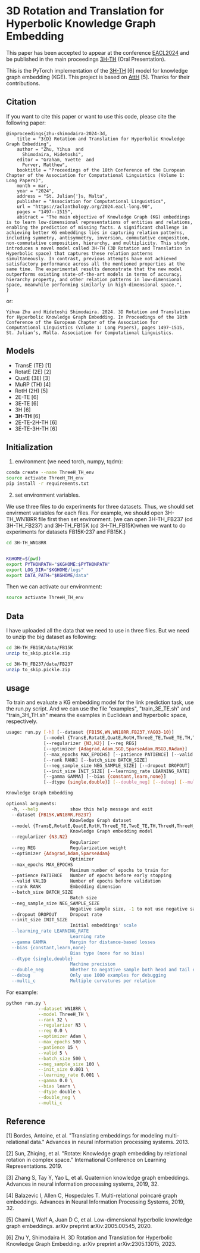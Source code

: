 # 3D Rotation and Translation for Hyperbolic Knowledge Graph Embedding

This paper has been accepted to appear at the conference [EACL2024](https://2024.eacl.org) and be published in the main proceedings [3H-TH](https://aclanthology.org/2024.eacl-long.90/) (Oral Presentation).

This is the PyTorch implementation of the [3H-TH](http://arxiv.org/abs/2305.13015) [6] model for knowledge graph embedding (KGE). 
This project is based on [AttH](https://github.com/HazyResearch/KGEmb) [5]. Thanks for their contributions.

## Citation

If you want to cite this paper or want to use this code, please cite the following paper:

```
@inproceedings{zhu-shimodaira-2024-3d,
    title = "3{D} Rotation and Translation for Hyperbolic Knowledge Graph Embedding",
    author = "Zhu, Yihua  and
      Shimodaira, Hidetoshi",
    editor = "Graham, Yvette  and
      Purver, Matthew",
    booktitle = "Proceedings of the 18th Conference of the European Chapter of the Association for Computational Linguistics (Volume 1: Long Papers)",
    month = mar,
    year = "2024",
    address = "St. Julian{'}s, Malta",
    publisher = "Association for Computational Linguistics",
    url = "https://aclanthology.org/2024.eacl-long.90",
    pages = "1497--1515",
    abstract = "The main objective of Knowledge Graph (KG) embeddings is to learn low-dimensional representations of entities and relations, enabling the prediction of missing facts. A significant challenge in achieving better KG embeddings lies in capturing relation patterns, including symmetry, antisymmetry, inversion, commutative composition, non-commutative composition, hierarchy, and multiplicity. This study introduces a novel model called 3H-TH (3D Rotation and Translation in Hyperbolic space) that captures these relation patterns simultaneously. In contrast, previous attempts have not achieved satisfactory performance across all the mentioned properties at the same time. The experimental results demonstrate that the new model outperforms existing state-of-the-art models in terms of accuracy, hierarchy property, and other relation patterns in low-dimensional space, meanwhile performing similarly in high-dimensional space.",
}

```

or:


```
Yihua Zhu and Hidetoshi Shimodaira. 2024. 3D Rotation and Translation for Hyperbolic Knowledge Graph Embedding. In Proceedings of the 18th Conference of the European Chapter of the Association for Computational Linguistics (Volume 1: Long Papers), pages 1497–1515, St. Julian’s, Malta. Association for Computational Linguistics.
```

## Models

* TransE (TE) [1]
* RotatE (2E) [2]
* QuatE  (3E) [3]
* MuRP   (TH) [4]
* RotH   (2H) [5]
* 2E-TE       [6]
* 3E-TE       [6]
* 3H          [6]
* **3H-TH**   [6]
* 2E-TE-2H-TH [6]
* 3E-TE-3H-TH [6]

## Initialization

1. environment (we need torch, numpy, tqdm):

```bash
conda create --name ThreeH_TH_env
source activate ThreeH_TH_env
pip install -r requirements.txt
```

2. set environment variables.

We use three files to do experiments for three datasets. Thus, we should set envirment variables for each files. For example, we should open 3H-TH_WN18RR file first then set environment. (we can open 3H-TH_FB237 (cd 3H-TH_FB237) and 3H-TH_FB15K (cd 3H-TH_FB15K)when we want to do experiments for datasets FB15K-237 and FB15K.)

```bash
cd 3H-TH_WN18RR


KGHOME=$(pwd)
export PYTHONPATH="$KGHOME:$PYTHONPATH"
export LOG_DIR="$KGHOME/logs"
export DATA_PATH="$KGHOME/data"
```
Then we can activate our environment:

```bash
source activate ThreeH_TH_env
```

## Data

I have uploaded all the data that we need to use in three files.
But we need to unzip the big dataset as following:
```bash
cd 3H-TH_FB15K/data/FB15K
unzip to_skip.pickle.zip

cd 3H-TH_FB237/data/FB237
unzip to_skip.pickle.zip
```

## usage

To train and evaluate a KG embedding model for the link prediction task, use the run.py script. And we can use the file "examples", "train_3E_TE.sh" and "train_3H_TH.sh" means the examples in Euclidean and hyperbolic space, respectively.

```bash
usage: run.py [-h] [--dataset {FB15K,WN,WN18RR,FB237,YAGO3-10}]
              [--model {TransE,RotatE,QuatE,RotH,ThreeE_TE,TwoE_TE,TH,ThreeH,ThreeH_TH,ThreeE_TE_ThreeH_TH, TwoE_TE_TwoH_TH}]
              [--regularizer {N3,N2}] [--reg REG]
              [--optimizer {Adagrad,Adam,SGD,SparseAdam,RSGD,RAdam}]
              [--max_epochs MAX_EPOCHS] [--patience PATIENCE] [--valid VALID]
              [--rank RANK] [--batch_size BATCH_SIZE]
              [--neg_sample_size NEG_SAMPLE_SIZE] [--dropout DROPOUT]
              [--init_size INIT_SIZE] [--learning_rate LEARNING_RATE]
              [--gamma GAMMA] [--bias {constant,learn,none}]
              [--dtype {single,double}] [--double_neg] [--debug] [--multi_c]

Knowledge Graph Embedding

optional arguments:
  -h, --help            show this help message and exit
  --dataset {FB15K,WN18RR,FB237}
                        Knowledge Graph dataset
  --model {TransE,RotatE,QuatE,RotH,ThreeE_TE,TwoE_TE,TH,ThreeH,ThreeH_TH,ThreeE_TE_ThreeH_TH, TwoE_TE_TwoH_TH}
                        Knowledge Graph embedding model
  --regularizer {N3,N2}
                        Regularizer
  --reg REG             Regularization weight
  --optimizer {Adagrad,Adam,SparseAdam}
                        Optimizer
  --max_epochs MAX_EPOCHS
                        Maximum number of epochs to train for
  --patience PATIENCE   Number of epochs before early stopping
  --valid VALID         Number of epochs before validation
  --rank RANK           Embedding dimension
  --batch_size BATCH_SIZE
                        Batch size
  --neg_sample_size NEG_SAMPLE_SIZE
                        Negative sample size, -1 to not use negative sampling
  --dropout DROPOUT     Dropout rate
  --init_size INIT_SIZE
                        Initial embeddings' scale
  --learning_rate LEARNING_RATE
                        Learning rate
  --gamma GAMMA         Margin for distance-based losses
  --bias {constant,learn,none}
                        Bias type (none for no bias)
  --dtype {single,double}
                        Machine precision
  --double_neg          Whether to negative sample both head and tail entities
  --debug               Only use 1000 examples for debugging
  --multi_c             Multiple curvatures per relation
```
For example:

```bash
python run.py \
            --dataset WN18RR \
            --model ThreeH_TH \
            --rank 32 \
            --regularizer N3 \
            --reg 0.0 \
            --optimizer Adam \
            --max_epochs 500 \
            --patience 15 \
            --valid 5 \
            --batch_size 500 \
            --neg_sample_size 100 \
            --init_size 0.001 \
            --learning_rate 0.001 \
            --gamma 0.0 \
            --bias learn \
            --dtype double \
            --double_neg \
            --multi_c 
```


## Reference

[1] Bordes, Antoine, et al. "Translating embeddings for modeling multi-relational data." Advances in neural information processing systems. 2013.

[2] Sun, Zhiqing, et al. "Rotate: Knowledge graph embedding by relational rotation in complex space." International Conference on Learning Representations. 2019.

[3] Zhang S, Tay Y, Yao L, et al. Quaternion knowledge graph embeddings. Advances in neural information processing systems, 2019, 32.

[4] Balazevic I, Allen C, Hospedales T. Multi-relational poincaré graph embeddings. Advances in Neural Information Processing Systems, 2019, 32.

[5] Chami I, Wolf A, Juan D C, et al. Low-dimensional hyperbolic knowledge graph embeddings. arXiv preprint arXiv:2005.00545, 2020.

[6] Zhu Y, Shimodaira H. 3D Rotation and Translation for Hyperbolic Knowledge Graph Embedding. arXiv preprint arXiv:2305.13015, 2023.

